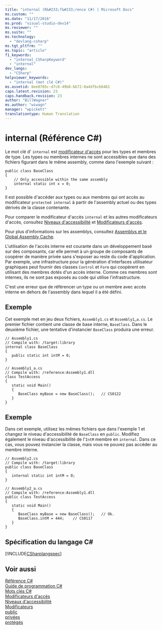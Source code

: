 ```yaml
---
title: "internal (R&#233;f&#233;rence C#) | Microsoft Docs"
ms.custom: ""
ms.date: "11/17/2016"
ms.prod: "visual-studio-dev14"
ms.reviewer: ""
ms.suite: ""
ms.technology: 
  - "devlang-csharp"
ms.tgt_pltfrm: ""
ms.topic: "article"
f1_keywords: 
  - "internal_CSharpKeyword"
  - "internal"
dev_langs: 
  - "CSharp"
helpviewer_keywords: 
  - "internal (mot clé C#)"
ms.assetid: 6ee0785c-d7c8-49b8-bb72-0a4dfbcb6461
caps.latest.revision: 23
caps.handback.revision: 23
author: "BillWagner"
ms.author: "wiwagn"
manager: "wpickett"
translationtype: Human Translation
---
```

# internal (R&#233;f&#233;rence C#)
Le mot clé d' `internal` est [modificateur d'accès](../../../csharp/language-reference/keywords/access-modifiers.md) pour les types et membres de type.  Les types ou membres internes ne sont accessibles que dans des fichiers figurant dans le même assembly, comme dans l'exemple suivant :  
  
```  
public class BaseClass   
{  
    // Only accessible within the same assembly  
    internal static int x = 0;  
}  
```  
  
 Il est possible d'accéder aux types ou aux membres qui ont accès au modificateur `protected internal` à partir de l'assembly actuel ou des types dérivés de la classe contenante.  
  
 Pour comparer le modificateur d'accès `internal` et les autres modificateurs d'accès, consultez [Niveaux d'accessibilité](../../../csharp/language-reference/keywords/accessibility-levels.md) et [Modificateurs d'accès](../../../csharp/programming-guide/classes-and-structs/access-modifiers.md).  
  
 Pour plus d'informations sur les assemblys, consultez [Assemblys et le Global Assembly Cache](../Topic/Assemblies%20and%20the%20Global%20Assembly%20Cache%20\(C%23%20and%20Visual%20Basic\).md).  
  
 L'utilisation de l'accès interne est courante dans un développement basé sur des composants, car elle permet à un groupe de composants de coopérer de manière privée sans s'exposer au reste du code d'application.  Par exemple, une infrastructure pour la génération d'interfaces utilisateur graphiques peut fournir des classes `Control` et `Form` qui coopèrent en utilisant des membres dotés d'un accès interne.  Comme ces membres sont internes, ils ne sont pas exposés au code qui utilise l'infrastructure.  
  
 C'est une erreur que de référencer un type ou un membre avec accès interne en dehors de l'assembly dans lequel il a été défini.  
  
## Exemple  
 Cet exemple met en jeu deux fichiers, `Assembly1.cs` et `Assembly1`\_`a.cs`.  Le premier fichier contient une classe de base interne, `BaseClass`.  Dans le deuxième fichier, une tentative d'instancier `BaseClass` produira une erreur.  
  
```  
// Assembly1.cs  
// Compile with: /target:library  
internal class BaseClass   
{  
   public static int intM = 0;  
}  
```  
  
```  
// Assembly1_a.cs  
// Compile with: /reference:Assembly1.dll  
class TestAccess   
{  
   static void Main()   
   {  
      BaseClass myBase = new BaseClass();   // CS0122  
   }  
}  
```  
  
## Exemple  
 Dans cet exemple, utilisez les mêmes fichiers que dans l'exemple 1 et changez le niveau d'accessibilité de `BaseClass` en `public`.  Modifiez également le niveau d'accessibilité de l'`IntM` membre en `internal`.  Dans ce cas, vous pouvez instancier la classe, mais vous ne pouvez pas accéder au membre interne.  
  
```  
// Assembly2.cs  
// Compile with: /target:library  
public class BaseClass   
{  
   internal static int intM = 0;  
}  
```  
  
```  
// Assembly2_a.cs  
// Compile with: /reference:Assembly1.dll  
public class TestAccess   
{  
   static void Main()   
   {  
      BaseClass myBase = new BaseClass();   // Ok.  
      BaseClass.intM = 444;    // CS0117  
   }  
}  
```  
  
## Spécification du langage C\#  
 [!INCLUDE[CSharplangspec](../../../csharp/language-reference/keywords/includes/csharplangspec_md.md)]  
  
## Voir aussi  
 [Référence C\#](../../../csharp/language-reference/index.md)   
 [Guide de programmation C\#](../../../csharp/programming-guide/index.md)   
 [Mots clés C\#](../../../csharp/language-reference/keywords/index.md)   
 [Modificateurs d'accès](../../../csharp/language-reference/keywords/access-modifiers.md)   
 [Niveaux d'accessibilité](../../../csharp/language-reference/keywords/accessibility-levels.md)   
 [Modificateurs](../../../csharp/language-reference/keywords/modifiers.md)   
 [public](../../../csharp/language-reference/keywords/public.md)   
 [privées](../../../csharp/language-reference/keywords/private.md)   
 [protégés](../../../csharp/language-reference/keywords/protected.md)